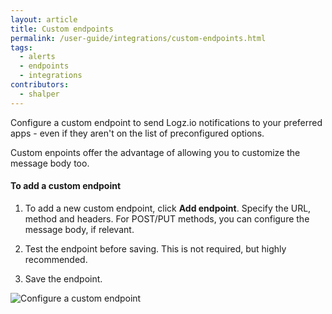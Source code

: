 ```yaml
---
layout: article
title: Custom endpoints
permalink: /user-guide/integrations/custom-endpoints.html
tags:
  - alerts
  - endpoints
  - integrations
contributors:
  - shalper
---
```


Configure a custom endpoint to send Logz.io notifications to your preferred apps - even if they aren't on the list of preconfigured options. 

Custom enpoints offer the advantage of allowing you to customize the message body too. 

#### To add a custom endpoint 

1. To add a new custom endpoint, click **Add endpoint**. 
Specify the URL, method and headers. 
For POST/PUT methods, you can configure the message body, if relevant.

2. Test the endpoint before saving. This is not required, but highly recommended. 

3. Save the endpoint. 


![Configure a custom endpoint](https://dytvr9ot2sszz.cloudfront.net/logz-docs/notification-endpoints/custom-endpoint-POST.png)
